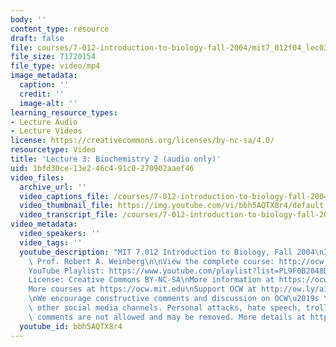 ```yaml
---
body: ''
content_type: resource
draft: false
file: courses/7-012-introduction-to-biology-fall-2004/mit7_012f04_lec03_360p_16_9.mp4
file_size: 71720154
file_type: video/mp4
image_metadata:
  caption: ''
  credit: ''
  image-alt: ''
learning_resource_types:
- Lecture Audio
- Lecture Videos
license: https://creativecommons.org/licenses/by-nc-sa/4.0/
resourcetype: Video
title: 'Lecture 3: Biochemistry 2 (audio only)'
uid: 1bfd30ce-13e2-46c4-91c0-270902aaef46
video_files:
  archive_url: ''
  video_captions_file: /courses/7-012-introduction-to-biology-fall-2004/1X15HwVOSPfp5_E3nEL31B6L_0LsZow2a_transcript.webvtt
  video_thumbnail_file: https://img.youtube.com/vi/bbh5AQTX8r4/default.jpg
  video_transcript_file: /courses/7-012-introduction-to-biology-fall-2004/1X15HwVOSPfp5_E3nEL31B6L_0LsZow2a_transcript.pdf
video_metadata:
  video_speakers: ''
  video_tags: ''
  youtube_description: "MIT 7.012 Introduction to Biology, Fall 2004\nInstructor:\
    \ Prof. Robert A. Weinberg\n\nView the complete course: http://ocw.mit.edu/7-012F04\n\
    YouTube Playlist: https://www.youtube.com/playlist?list=PL9F0B2048DA4690AF\n\n\
    License: Creative Commons BY-NC-SA\nMore information at https://ocw.mit.edu/terms\n\
    More courses at https://ocw.mit.edu\nSupport OCW at http://ow.ly/a1If50zVRlQ\n\
    \nWe encourage constructive comments and discussion on OCW\u2019s YouTube and\
    \ other social media channels. Personal attacks, hate speech, trolling, and inappropriate\
    \ comments are not allowed and may be removed. More details at https://ocw.mit.edu/comments."
  youtube_id: bbh5AQTX8r4
---
```

